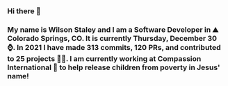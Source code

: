 ### Hi there 👋

### My name is Wilson Staley and I am a Software Developer in ⛰ Colorado Springs, CO.  It is currently Thursday, December 30 ⌚. In 2021 I have made 313 commits, 120 PRs, and contributed to 25 projects 👨‍💻. I am currently working at Compassion International 🏢 to help release children from poverty in Jesus' name!